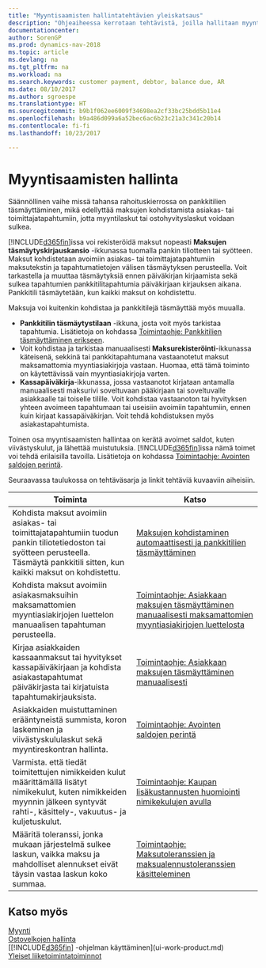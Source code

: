 ```yaml
---
title: "Myyntisaamisten hallintatehtävien yleiskatsaus"
description: "Ohjeaiheessa kerrotaan tehtävistä, joilla hallitaan myyntisaamisia ja kohdistetaan maksuja asiakas- ja toimittajatapahtumiin."
documentationcenter: 
author: SorenGP
ms.prod: dynamics-nav-2018
ms.topic: article
ms.devlang: na
ms.tgt_pltfrm: na
ms.workload: na
ms.search.keywords: customer payment, debtor, balance due, AR
ms.date: 08/10/2017
ms.author: sgroespe
ms.translationtype: HT
ms.sourcegitcommit: b9b1f062ee6009f34698ea2cf33bc25bdd5b11e4
ms.openlocfilehash: b9a486d099a6a52bec6ac6b23c21a3c341c20b14
ms.contentlocale: fi-fi
ms.lasthandoff: 10/23/2017

---
```

# <a name="managing-receivables"></a>Myyntisaamisten hallinta
Säännöllinen vaihe missä tahansa rahoituskierrossa on pankkitilien täsmäyttäminen, mikä edellyttää maksujen kohdistamista asiakas- tai toimittajatapahtumiin, jotta myyntilaskut tai ostohyvityslaskut voidaan sulkea.  

[!INCLUDE[d365fin](includes/d365fin_md.md)]issa voi rekisteröidä maksut nopeasti **Maksujen täsmäytyskirjauskansio** -ikkunassa tuomalla pankin tiliotteen tai syötteen. Maksut kohdistetaan avoimiin asiakas- tai toimittajatapahtumiin maksutekstin ja tapahtumatietojen välisen täsmäytyksen perusteella. Voit tarkastella ja muuttaa täsmäytyksiä ennen päiväkirjan kirjaamista sekä sulkea tapahtumien pankkitilitapahtumia päiväkirjaan kirjauksen aikana. Pankkitili täsmäytetään, kun kaikki maksut on kohdistettu.

Maksuja voi kuitenkin kohdistaa ja pankkitilejä täsmäyttää myös muualla.  

* **Pankkitilin täsmäytystilaan** -ikkuna, josta voit myös tarkistaa tapahtumia. Lisätietoja on kohdassa [Toimintaohje: Pankkitilien täsmäyttäminen erikseen](bank-how-reconcile-bank-accounts-separately.md).  
* Voit kohdistaa ja tarkistaa manuaalisesti **Maksurekisteröinti**-ikkunassa käteisenä, sekkinä tai pankkitapahtumana vastaanotetut maksut maksamattomia myyntiasiakirjoja vastaan. Huomaa, että tämä toiminto on käytettävissä vain myyntiasiakirjoja varten.  
* **Kassapäiväkirja**-ikkunassa, jossa vastaanotot kirjataan antamalla manuaalisesti maksurivi soveltuvaan pääkirjaan tai soveltuvalle asiakkaalle tai toiselle tilille. Voit kohdistaa vastaanoton tai hyvityksen yhteen avoimeen tapahtumaan tai useisiin avoimiin tapahtumiin, ennen kuin kirjaat kassapäiväkirjan. Voit tehdä kohdistuksen myös asiakastapahtumista.  

Toinen osa myyntisaamisten hallintaa on kerätä avoimet saldot, kuten viivästyskulut, ja lähettää muistutuksia. [!INCLUDE[d365fin](includes/d365fin_md.md)]issa nämä toimet voi tehdä erilaisilla tavoilla. Lisätietoja on kohdassa [Toimintaohje: Avointen saldojen perintä](receivables-collect-outstanding-balances.md).  

Seuraavassa taulukossa on tehtäväsarja ja linkit tehtäviä kuvaaviin aiheisiin.  

| Toiminta | Katso |
| --- | --- |
| Kohdista maksut avoimiin asiakas- tai toimittajatapahtumiin tuodun pankin tiliotetiedoston tai syötteen perusteella. Täsmäytä pankkitili sitten, kun kaikki maksut on kohdistettu. |[Maksujen kohdistaminen automaattisesti ja pankkitilien täsmäyttäminen](receivables-apply-payments-auto-reconcile-bank-accounts.md) |
| Kohdista maksut avoimiin asiakasmaksuihin maksamattomien myyntiasiakirjojen luettelon manuaalisen tapahtuman perusteella. |[Toimintaohje: Asiakkaan maksujen täsmäyttäminen manuaalisesti maksamattomien myyntiasiakirjojen luettelosta](receivables-how-reconcile-customer-payments-list-unpaid-sales-documents.md) |
| Kirjaa asiakkaiden kassaanmaksut tai hyvitykset kassapäiväkirjaan ja kohdista asiakastapahtumat päiväkirjasta tai kirjatuista tapahtumakirjauksista. |[Toimintaohje: Asiakkaan maksujen täsmäyttäminen manuaalisesti](receivables-how-apply-sales-transactions-manually.md) |
| Asiakkaiden muistuttaminen erääntyneistä summista, koron laskeminen ja viivästyskululaskut sekä myyntireskontran hallinta. |[Toimintaohje: Avointen saldojen perintä](receivables-collect-outstanding-balances.md) |
|Varmista. että tiedät toimitettujen nimikkeiden kulut määrittämällä lisätyt nimikekulut, kuten nimikkeiden myynnin jälkeen syntyvät rahti-, käsittely-, vakuutus- ja kuljetuskulut.|[Toimintaohje: Kaupan lisäkustannusten huomiointi nimikekulujen avulla](payables-how-assign-item-charges.md)|
|Määritä toleranssi, jonka mukaan järjestelmä sulkee laskun, vaikka maksu ja mahdolliset alennukset eivät täysin vastaa laskun koko summaa.|[Toimintaohje: Maksutoleranssien ja maksualennustoleranssien käsitteleminen](finance-payment-tolerance-and-payment-discount-tolerance.md)|
## <a name="see-also"></a>Katso myös
[Myynti](sales-manage-sales.md)  
[Ostovelkojen hallinta](payables-manage-payables.md)  
[[!INCLUDE[d365fin](includes/d365fin_md.md)] -ohjelman käyttäminen](ui-work-product.md)  
[Yleiset liiketoimintatoiminnot](ui-across-business-areas.md)

